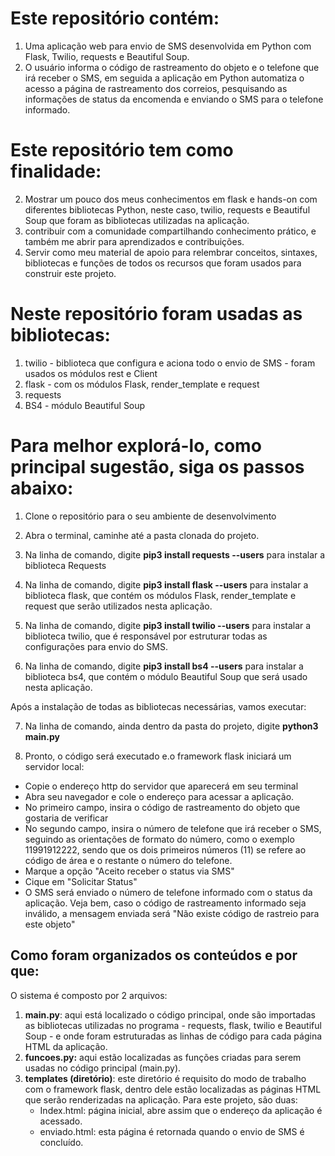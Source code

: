 # Este repositório contém: 



1. Uma aplicação web para envio de SMS desenvolvida em Python com Flask, Twilio, requests e Beautiful Soup. 
2. O usuário informa o código de rastreamento do objeto e o telefone que irá receber o SMS, em seguida a aplicação em Python automatiza o acesso a página de rastreamento dos correios, pesquisando as informações de status da encomenda e enviando o SMS para o telefone informado.




#  Este repositório tem como finalidade:



2. Mostrar um pouco dos meus conhecimentos em flask e hands-on com diferentes bibliotecas Python, neste caso, twilio, requests e Beautiful Soup que foram as bibliotecas utilizadas na aplicação.   
3. contribuir com a comunidade compartilhando conhecimento prático, e também me abrir para aprendizados e contribuições.
3. Servir como meu material de apoio para relembrar conceitos, sintaxes, bibliotecas e funções de todos os recursos que foram usados para construir este projeto.



# Neste repositório foram usadas as bibliotecas:



1. twilio - biblioteca que configura e aciona todo o envio de SMS - foram usados os módulos rest e Client
2. flask - com os módulos Flask, render_template e request 
3. requests
4. BS4 - módulo Beautiful Soup





# Para melhor explorá-lo, como principal sugestão, siga os passos abaixo:




1. Clone o repositório para o seu ambiente de desenvolvimento

2. Abra o terminal, caminhe até a pasta clonada do projeto. 

3. Na linha de comando, digite **pip3 install requests --users** para instalar a biblioteca Requests

4. Na linha de comando, digite **pip3 install flask --users** para instalar a biblioteca flask, que contém os módulos Flask, render_template e request que serão utilizados nesta aplicação.

5. Na linha de comando, digite **pip3 install twilio --users** para instalar a biblioteca twilio, que é responsável por estruturar todas as configurações para envio do SMS. 

6. Na linha de comando, digite **pip3 install bs4 --users** para instalar a biblioteca bs4, que contém o módulo Beautiful Soup que será usado nesta aplicação.

   

Após a instalação de todas as bibliotecas necessárias, vamos executar:



7. Na linha de comando, ainda dentro da pasta do projeto, digite **python3 main.py**

8. Pronto, o código será executado e.o framework flask iniciará um servidor local:

- Copie o endereço http do servidor que aparecerá em seu terminal
- Abra seu navegador e cole o endereço para acessar a aplicação. 
- No primeiro campo, insira o código de rastreamento do objeto que gostaria de verificar
- No segundo campo, insira o número de telefone que irá receber o SMS, seguindo as orientações de formato do número, como o exemplo 11991912222, sendo que os dois primeiros números (11) se refere ao código de área e o restante o número do telefone.
- Marque a opção "Aceito receber o status via SMS"
- Cique em "Solicitar Status"
- O SMS será enviado o número de telefone informado com o status da aplicação. Veja bem, caso o código de rastreamento informado seja inválido, a mensagem enviada será "Não existe código de rastreio para este objeto"



## **Como foram organizados os conteúdos** e por que:



O sistema é composto por 2 arquivos:

1. **main.py**: aqui está localizado o código principal, onde são importadas as bibliotecas utilizadas no programa - requests, flask, twilio e Beautiful Soup - e onde foram estruturadas as linhas de código para cada página HTML da aplicação.
2. **funcoes.py:** aqui estão localizadas as funções criadas para serem usadas no código principal (main.py). 
3. **templates (diretório)**: este diretório é requisito do modo de trabalho com o framework flask, dentro dele estão localizadas as páginas HTML que serão renderizadas na aplicação. Para este projeto, são duas:
   - Index.html: página inicial, abre assim que o endereço da aplicação é acessado. 
   - enviado.html: esta página é retornada quando o envio de SMS é concluído. 
